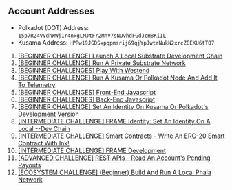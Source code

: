 ## Account Addresses

- Polkadot (DOT) Address: `15p7R24VVdhWWj1r4nxgLMJtFr2MnV7sNUvhdFGdJcH8Ki1L`
- Kusama Address: `HPRw19JGDSxpqpmsrij69qjYpJwtrNukN2xrcZEEKU6tTQ7`

1. [[BEGINNER CHALLENGE] Launch A Local Substrate Development Chain](https://github.com/nnnkit/hello_world/blob/master/local-substrate.md)
2. [[BEGINNER CHALLENGE] Run A Private Substrate Network](https://github.com/nnnkit/hello_world/blob/master/private.md)
3. [[BEGINNER CHALLENGES] Play With Westend](https://github.com/nnnkit/hello_world/blob/master/westend.md)
4. [[BEGINNER CHALLENGE] Run A Kusama Or Polkadot Node And Add It To Telemetry](https://github.com/nnnkit/hello_world/blob/master/telemetry.md)
5. [[BEGINNER CHALLENGES] Front-End Javascript](https://dot-frontend.netlify.app/)
6. [[BEGINNER CHALLENGES] Back-End Javascript](https://github.com/nnnkit/hello_world/tree/master/backend-js)
7. [[BEGINNER CHALLENGE] Set An Identity On Kusama Or Polkadot's Development Version](https://github.com/nnnkit/hello_world/blob/master/identity.md)
8. [[INTERMEDIATE CHALLENGE] FRAME Identity: Set An Identity On A Local --Dev Chain](https://github.com/nnnkit/hello_world/blob/master/identity.md)
9. [[INTERMEDIATE CHALLENGE] Smart Contracts - Write An ERC-20 Smart Contract With Ink!](https://github.com/nnnkit/hello_world/tree/master/smart-contract-with-ink)
10. [[INTERMEDIATE CHALLENGE] FRAME Development](https://github.com/nnnkit/hello_world/tree/master/frame-development)
11. [[ADVANCED CHALLENGE] REST APIs - Read An Account's Pending Payouts](https://github.com/nnnkit/hello_world/tree/master/account-pending-payout)
12. [[ECOSYSTEM CHALLENGE] (Beginner) Build And Run A Local Phala Network](https://github.com/nnnkit/local-phala-network/blob/master/README.md)
